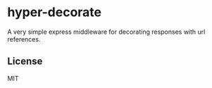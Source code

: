 # hyper-decorate

A very simple express middleware for decorating responses
with url references.

## License

MIT
